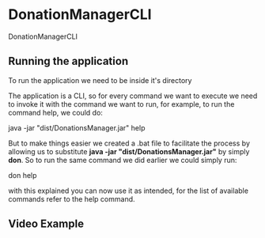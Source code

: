 # DonationManagerCLI
DonationManagerCLI

## Running the application
To run the application we need to be inside it's directory

The application is a CLI, so for every command we want to execute we need to invoke it with the command we want to run, for example, to run the command help, we could do:

java -jar "dist/DonationsManager.jar" help

But to make things easier we created a .bat file to facilitate the process by allowing us to substitute **java -jar "dist/DonationsManager.jar"** by simply **don**. So to run the same command we did earlier we could simply run:

don help

with this explained you can now use it as intended, for the list of available commands refer to the help command.

## Video Example
